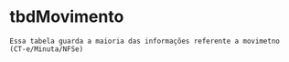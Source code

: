 <!-- TITLE: Dicionário De Dados -->
<!-- SUBTITLE: A quick summary of Dicionario De Dados -->

# tbdMovimento
	Essa tabela guarda a maioria das informações referente a movimetno (CT-e/Minuta/NFSe)